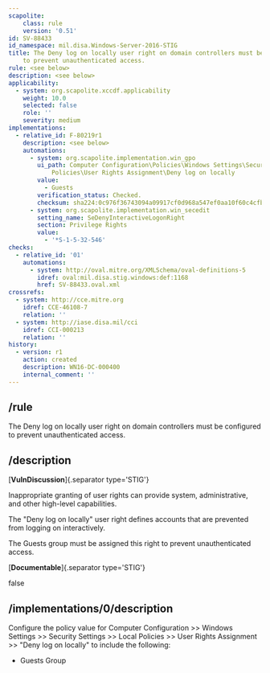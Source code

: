 ```yaml
---
scapolite:
    class: rule
    version: '0.51'
id: SV-88433
id_namespace: mil.disa.Windows-Server-2016-STIG
title: The Deny log on locally user right on domain controllers must be configured
    to prevent unauthenticated access.
rule: <see below>
description: <see below>
applicability:
  - system: org.scapolite.xccdf.applicability
    weight: 10.0
    selected: false
    role: ''
    severity: medium
implementations:
  - relative_id: F-80219r1
    description: <see below>
    automations:
      - system: org.scapolite.implementation.win_gpo
        ui_path: Computer Configuration\Policies\Windows Settings\Security Settings\Local
            Policies\User Rights Assignment\Deny log on locally
        value:
          - Guests
        verification_status: Checked.
        checksum: sha224:0c976f36743094a09917cf0d968a547ef0aa10f60c4cfb5e97001b58
      - system: org.scapolite.implementation.win_secedit
        setting_name: SeDenyInteractiveLogonRight
        section: Privilege Rights
        value:
          - '*S-1-5-32-546'
checks:
  - relative_id: '01'
    automations:
      - system: http://oval.mitre.org/XMLSchema/oval-definitions-5
        idref: oval:mil.disa.stig.windows:def:1168
        href: SV-88433.oval.xml
crossrefs:
  - system: http://cce.mitre.org
    idref: CCE-46108-7
    relation: ''
  - system: http://iase.disa.mil/cci
    idref: CCI-000213
    relation: ''
history:
  - version: r1
    action: created
    description: WN16-DC-000400
    internal_comment: ''
---
```



## /rule

The Deny log on locally user right on domain controllers must be configured to prevent unauthenticated access.

## /description

[**VulnDiscussion**]{.separator type='STIG'}

Inappropriate granting of user rights can provide system, administrative, and other high-level capabilities.

The "Deny log on locally" user right defines accounts that are prevented from logging on interactively.

The Guests group must be assigned this right to prevent unauthenticated access.

[**Documentable**]{.separator type='STIG'}

false

## /implementations/0/description

Configure the policy value for Computer Configuration >> Windows Settings >> Security Settings >> Local Policies >> User Rights Assignment >> "Deny log on locally" to include the following:

- Guests Group
